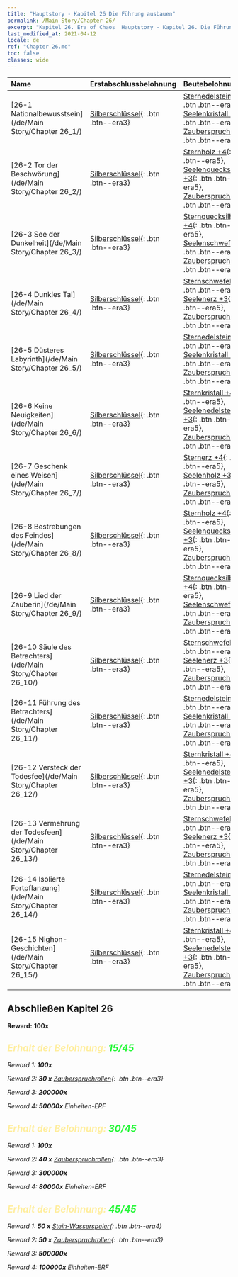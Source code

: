 ```yaml
---
title: "Hauptstory - Kapitel 26 Die Führung ausbauen"
permalink: /Main Story/Chapter 26/
excerpt: "Kapitel 26. Era of Chaos  Hauptstory - Kapitel 26. Die Führung ausbauen"
last_modified_at: 2021-04-12
locale: de
ref: "Chapter 26.md"
toc: false
classes: wide
---
```


  | Name |  Erstabschlussbelohnung | Beutebelohnung |
  |:------------|:------------|:------------| 
  | [26-1 Nationalbewusstsein](/de/Main Story/Chapter 26_1/) | [Silberschlüssel](/de/Items/con_693/){: .btn .btn--era3} | [Sternedelsteine +4](/de/Items/mat_93/){: .btn .btn--era5}, [Seelenkristall +3](/de/Items/mat_87/){: .btn .btn--era5}, [Zauberspruchrollen](/de/Items/con_694/){: .btn .btn--era3} |
  | [26-2 Tor der Beschwörung](/de/Main Story/Chapter 26_2/) | [Silberschlüssel](/de/Items/con_693/){: .btn .btn--era3} | [Sternholz +4](/de/Items/mat_90/){: .btn .btn--era5}, [Seelenquecksilber +3](/de/Items/mat_84/){: .btn .btn--era5}, [Zauberspruchrollen](/de/Items/con_694/){: .btn .btn--era3} |
  | [26-3 See der Dunkelheit](/de/Main Story/Chapter 26_3/) | [Silberschlüssel](/de/Items/con_693/){: .btn .btn--era3} | [Sternquecksilber +4](/de/Items/mat_91/){: .btn .btn--era5}, [Seelenschwefel +3](/de/Items/mat_85/){: .btn .btn--era5}, [Zauberspruchrollen](/de/Items/con_694/){: .btn .btn--era3} |
  | [26-4 Dunkles Tal](/de/Main Story/Chapter 26_4/) | [Silberschlüssel](/de/Items/con_693/){: .btn .btn--era3} | [Sternschwefel +4](/de/Items/mat_92/){: .btn .btn--era5}, [Seelenerz +3](/de/Items/mat_82/){: .btn .btn--era5}, [Zauberspruchrollen](/de/Items/con_694/){: .btn .btn--era3} |
  | [26-5 Düsteres Labyrinth](/de/Main Story/Chapter 26_5/) | [Silberschlüssel](/de/Items/con_693/){: .btn .btn--era3} | [Sternedelsteine +4](/de/Items/mat_93/){: .btn .btn--era5}, [Seelenkristall +3](/de/Items/mat_87/){: .btn .btn--era5}, [Zauberspruchrollen](/de/Items/con_694/){: .btn .btn--era3} |
  | [26-6 Keine Neuigkeiten](/de/Main Story/Chapter 26_6/) | [Silberschlüssel](/de/Items/con_693/){: .btn .btn--era3} | [Sternkristall +4](/de/Items/mat_94/){: .btn .btn--era5}, [Seelenedelsteine +3](/de/Items/mat_86/){: .btn .btn--era5}, [Zauberspruchrollen](/de/Items/con_694/){: .btn .btn--era3} |
  | [26-7 Geschenk eines Weisen](/de/Main Story/Chapter 26_7/) | [Silberschlüssel](/de/Items/con_693/){: .btn .btn--era3} | [Sternerz +4](/de/Items/mat_89/){: .btn .btn--era5}, [Seelenholz +3](/de/Items/mat_83/){: .btn .btn--era5}, [Zauberspruchrollen](/de/Items/con_694/){: .btn .btn--era3} |
  | [26-8 Bestrebungen des Feindes](/de/Main Story/Chapter 26_8/) | [Silberschlüssel](/de/Items/con_693/){: .btn .btn--era3} | [Sternholz +4](/de/Items/mat_90/){: .btn .btn--era5}, [Seelenquecksilber +3](/de/Items/mat_84/){: .btn .btn--era5}, [Zauberspruchrollen](/de/Items/con_694/){: .btn .btn--era3} |
  | [26-9 Lied der Zauberin](/de/Main Story/Chapter 26_9/) | [Silberschlüssel](/de/Items/con_693/){: .btn .btn--era3} | [Sternquecksilber +4](/de/Items/mat_91/){: .btn .btn--era5}, [Seelenschwefel +3](/de/Items/mat_85/){: .btn .btn--era5}, [Zauberspruchrollen](/de/Items/con_694/){: .btn .btn--era3} |
  | [26-10 Säule des Betrachters](/de/Main Story/Chapter 26_10/) | [Silberschlüssel](/de/Items/con_693/){: .btn .btn--era3} | [Sternschwefel +4](/de/Items/mat_92/){: .btn .btn--era5}, [Seelenerz +3](/de/Items/mat_82/){: .btn .btn--era5}, [Zauberspruchrollen](/de/Items/con_694/){: .btn .btn--era3} |
  | [26-11 Führung des Betrachters](/de/Main Story/Chapter 26_11/) | [Silberschlüssel](/de/Items/con_693/){: .btn .btn--era3} | [Sternedelsteine +4](/de/Items/mat_93/){: .btn .btn--era5}, [Seelenkristall +3](/de/Items/mat_87/){: .btn .btn--era5}, [Zauberspruchrollen](/de/Items/con_694/){: .btn .btn--era3} |
  | [26-12 Versteck der Todesfee](/de/Main Story/Chapter 26_12/) | [Silberschlüssel](/de/Items/con_693/){: .btn .btn--era3} | [Sternkristall +4](/de/Items/mat_94/){: .btn .btn--era5}, [Seelenedelsteine +3](/de/Items/mat_86/){: .btn .btn--era5}, [Zauberspruchrollen](/de/Items/con_694/){: .btn .btn--era3} |
  | [26-13 Vermehrung der Todesfeen](/de/Main Story/Chapter 26_13/) | [Silberschlüssel](/de/Items/con_693/){: .btn .btn--era3} | [Sternschwefel +4](/de/Items/mat_92/){: .btn .btn--era5}, [Seelenerz +3](/de/Items/mat_82/){: .btn .btn--era5}, [Zauberspruchrollen](/de/Items/con_694/){: .btn .btn--era3} |
  | [26-14 Isolierte Fortpflanzung](/de/Main Story/Chapter 26_14/) | [Silberschlüssel](/de/Items/con_693/){: .btn .btn--era3} | [Sternedelsteine +4](/de/Items/mat_93/){: .btn .btn--era5}, [Seelenkristall +3](/de/Items/mat_87/){: .btn .btn--era5}, [Zauberspruchrollen](/de/Items/con_694/){: .btn .btn--era3} |
  | [26-15 Nighon-Geschichten](/de/Main Story/Chapter 26_15/) | [Silberschlüssel](/de/Items/con_693/){: .btn .btn--era3} | [Sternkristall +4](/de/Items/mat_94/){: .btn .btn--era5}, [Seelenedelsteine +3](/de/Items/mat_86/){: .btn .btn--era5}, [Zauberspruchrollen](/de/Items/con_694/){: .btn .btn--era3} |


## Abschließen Kapitel 26

 **Reward:**  **100x** <i class="fas fa-gem"/>



## <span style="color: #ffeea0">Erhalt der Belohnung: </span><span style="color: #27f73a">15/45</span>

 Reward 1:  **100x** <i class="fas fa-gem"/>

 Reward 2: **30 x** [Zauberspruchrollen](/de/Items/con_694/){: .btn .btn--era3}

 Reward 3:  **200000x** <i class="fas fa-coins"/>

 Reward 4:  **50000x** Einheiten-ERF



## <span style="color: #ffeea0">Erhalt der Belohnung: </span><span style="color: #27f73a">30/45</span>

 Reward 1:  **100x** <i class="fas fa-gem"/>

 Reward 2: **40 x** [Zauberspruchrollen](/de/Items/con_694/){: .btn .btn--era3}

 Reward 3:  **300000x** <i class="fas fa-coins"/>

 Reward 4:  **80000x** Einheiten-ERF



## <span style="color: #ffeea0">Erhalt der Belohnung: </span><span style="color: #27f73a">45/45</span>

 Reward 1: **50 x** [Stein-Wasserspeier](/de/Items/unt_236/){: .btn .btn--era4}

 Reward 2: **50 x** [Zauberspruchrollen](/de/Items/con_694/){: .btn .btn--era3}

 Reward 3:  **500000x** <i class="fas fa-coins"/>

 Reward 4:  **100000x** Einheiten-ERF

